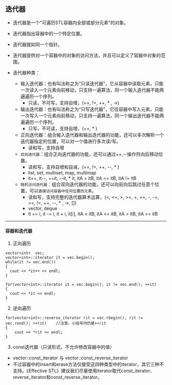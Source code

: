 ## 迭代器
* 迭代器是一个“可遍历STL容器内全部或部分元素”的对象。
* 迭代器指出容器中的一个特定位置。
* 迭代器就如同一个指针。
* 迭代器提供对一个容器中的对象的访问方法，并且可以定义了容器中对象的范围。

* 迭代器种类：
  * 输入迭代器：也有叫法称之为“只读迭代器”，它从容器中读取元素，只能一次读入一个元素向前移动，只支持一遍算法，同一个输入迭代器不能两遍遍历一个序列。
    * 只读，不可写，支持自增，(==, !=, ++, * , ->)
  * 输出迭代器：也有叫法称之为“只写迭代器”，它往容器中写入元素，只能一次写入一个元素向前移动，只支持一遍算法，同一个输出迭代器不能两遍遍历一个序列。
    * 只写，不可读，支持自增，(++, * )
  * 正向迭代器：组合输入迭代器和输出迭代器的功能，还可以多次解析一个迭代器指定的位置，可以对一个值进行多次读/写。
    * 读和写，支持自增
  * `双向迭代器`：组合正向迭代器的功能，还可以通过++,--操作符向后移动位置。
    * 读和写，支持自增和自减，(==, !=, ++, --, * )
    * list, set, multiset, map, multimap
    * it++, it--, ++it, --it, * it, itA = itB, itA == itB, itA != itB
  * `随机访问迭代器`：组合双向迭代器的功能，还可以向前向后跳过任意个位置，可以`直接访问容器中任何位置的元素`。
    * 读和写，支持完整的迭代器算术运算，(<, <=, >, >=, +, +=, -, -=, ==, !=, ++, --, * , ->, [])
    * vector, deque
    * it += i, it -= i, it + i, it[i], itA < itB, itA <= itB, itA > itB, itA >= itB

***

#### 容器和迭代器

1. 正向遍历

```
vector<int>  vec;
vector<int>::iterator it = vec.begin();
while(it != vec.end())
{
  cout << *it++ << endl;
}
```

```
for(vector<int>::iterator it = vec.begin(); it != vec.end(); ++it)
{
  cout << *it << endl;
}
```

2. 逆向遍历
```
for(vector<int>::reverse_iterator rit = vec.rbegin(); rit != vec.rend(); ++rit)    //注意，小括号内仍是++rit
{
    cout << *rit << endl;
}
```

3. const迭代器（只读形式，不允许修改容器中的值）
* vector<int>::const_iterator 与 vector<int>::const_reverse_iterator 
* 不过容器中的insert和erase方法仅接受这四种类型中的iterator，其它三种不支持。《Effective STL》建议我们尽量使用iterator取代const_iterator、reverse_iterator和const_reverse_iterator。
